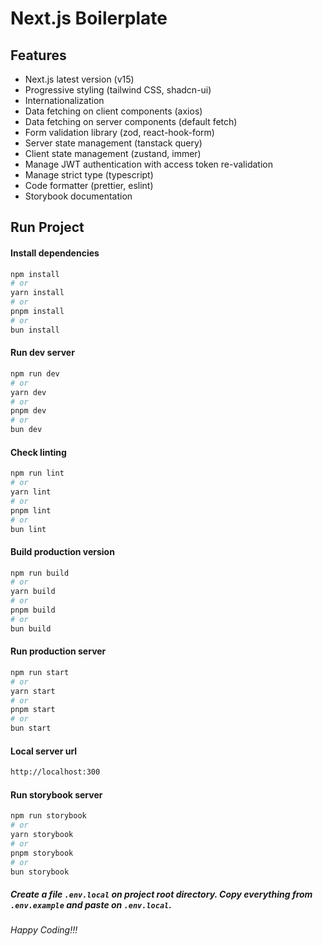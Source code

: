 # Next.js Boilerplate

## Features

- Next.js latest version (v15)
- Progressive styling (tailwind CSS, shadcn-ui)
- Internationalization
- Data fetching on client components (axios)
- Data fetching on server components (default fetch)
- Form validation library (zod, react-hook-form)
- Server state management (tanstack query)
- Client state management (zustand, immer)
- Manage JWT authentication with access token re-validation
- Manage strict type (typescript)
- Code formatter (prettier, eslint)
- Storybook documentation

## Run Project

#### Install dependencies

```bash
npm install
# or
yarn install
# or
pnpm install
# or
bun install
```

#### Run dev server

```bash
npm run dev
# or
yarn dev
# or
pnpm dev
# or
bun dev
```

#### Check linting

```bash
npm run lint
# or
yarn lint
# or
pnpm lint
# or
bun lint
```

#### Build production version

```bash
npm run build
# or
yarn build
# or
pnpm build
# or
bun build
```

#### Run production server

```bash
npm run start
# or
yarn start
# or
pnpm start
# or
bun start
```

#### Local server url

```bash
http://localhost:300
```

#### Run storybook server

```bash
npm run storybook
# or
yarn storybook
# or
pnpm storybook
# or
bun storybook
```

##### Create a file `.env.local` on project root directory. Copy everything from `.env.example` and paste on `.env.local`.

###### Happy Coding!!!
